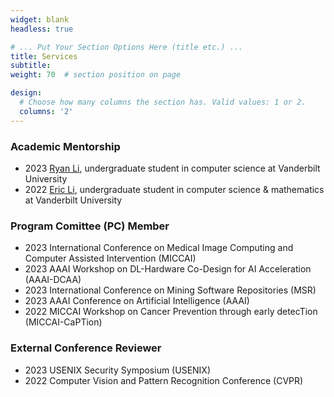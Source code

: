 ```yaml
---
widget: blank
headless: true

# ... Put Your Section Options Here (title etc.) ...
title: Services
subtitle:
weight: 70  # section position on page

design:
  # Choose how many columns the section has. Valid values: 1 or 2.
  columns: '2'
---
```


### Academic Mentorship
* 2023 [Ryan Li](https://www.linkedin.com/in/ryan-li-4a5771172/), undergraduate student in computer science at Vanderbilt University
* 2022 [Eric Li](https://www.linkedin.com/in/jiliang-eric-li/), undergraduate student in computer science & mathematics at Vanderbilt University

### Program Comittee (PC) Member
* 2023 International Conference on Medical Image Computing and Computer Assisted Intervention (MICCAI)
* 2023 AAAI Workshop on DL-Hardware Co-Design for AI Acceleration (AAAI-DCAA)
* 2023 International Conference on Mining Software Repositories (MSR)
* 2023 AAAI Conference on Artificial Intelligence (AAAI)
* 2022 MICCAI Workshop on Cancer Prevention through early detecTion (MICCAI-CaPTion)

### External Conference Reviewer
* 2023 USENIX Security Symposium (USENIX)
* 2022 Computer Vision and Pattern Recognition Conference (CVPR)
